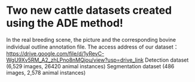 # Two new cattle datasets created using the ADE method!
In the real breeding scene, the picture and the corresponding bovine individual outline annotation file.
The access address of our dataset：
https://drive.google.com/file/d/1yRevC-WgU9Xv5RM_A2_zhLPno8nMQjou/view?usp=drive_link
Detection dataset (6,529 images, 26420 animal instances) 
Segmentation dataset (486 images, 2,578 animal instances)
